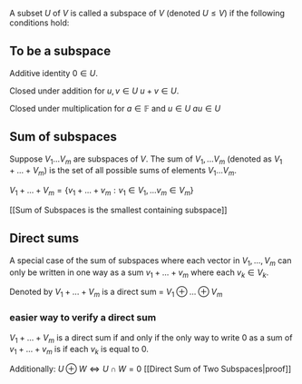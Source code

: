 A subset $U$ of $V$ is called a subspace of $V$ (denoted $U \leq V$)
if the following conditions hold:

## To be a subspace
Additive identity
$0 \in U$.

Closed under addition
for $u, v \in U$
$u + v \in U$.

Closed under multiplication
for $a \in \mathbb{F}$ and $u \in U$
$au \in U$

## Sum of subspaces

Suppose $V_1 ... V_m$ are subspaces of $V$. The sum of $V_1, ... V_m$ (denoted as $V_1 + ... + V_m$) is the set of all possible sums of elements $V_1 ... V_m$.

$V_1 + ... + V_m = \{v_1 + ... + v_m : v_1 \in V_1, ... v_m \in V_m\}$

[[Sum of Subspaces is the smallest containing subspace]]

## Direct sums

A special case of the sum of subspaces where each vector in $V_1 , ... , V_m$ can only be written in one way as a sum $v_1 + ... + v_m$ where each $v_k \in V_k$. 

Denoted by 
$V_1 + ... + V_m$ is a direct sum = $V_1 \oplus ... \oplus V_m$

### easier way to verify a direct sum
$V_1 + ... + V_m$ is a direct sum if and only if the only way to write $0$ as a sum of $v_1 + ... + v_m$ is if each $v_k$ is equal to 0.

Additionally:
$U \oplus W \iff U \cap W = {0}$
[[Direct Sum of Two Subspaces|proof]]
